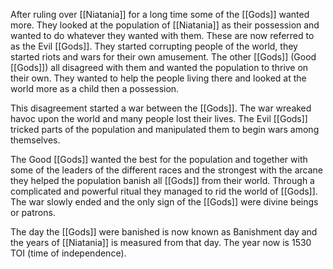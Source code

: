 After ruling over [[Niatania]] for a long time some of the [[Gods]] wanted more. They looked at the population of [[Niatania]] as their possession and wanted to do whatever they wanted with them. These are now referred to as the Evil [[Gods]]. They started corrupting people of the world, they started riots and wars for their own amusement. The other [[Gods]] (Good [[Gods]]) all disagreed with them and wanted the population to thrive on their own. They wanted to help the people living there and looked at the world more as a child then a possession.

This disagreement started a war between the [[Gods]]. The war wreaked havoc upon the world and many people lost their lives. The Evil [[Gods]] tricked parts of the population and manipulated them to begin wars among themselves.

The Good [[Gods]] wanted the best for the population and together with some of the leaders of the different races and the strongest with the arcane they helped the population banish all [[Gods]] from their world. Through a complicated and powerful ritual they managed to rid the world of [[Gods]]. The war slowly ended and the only sign of the [[Gods]] were divine beings or patrons.

The day the [[Gods]] were banished is now known as Banishment day and the years of [[Niatania]] is measured from that day. The year now is 1530 TOI (time of independence).